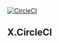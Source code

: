 [![CircleCI](https://circleci.com/gh/otormaigh/X.CircleCI.svg?style=svg)](https://circleci.com/gh/otormaigh/X.CircleCI)

## X.CircleCI
